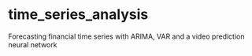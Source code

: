 # time_series_analysis
Forecasting financial time series with ARIMA, VAR and a video prediction neural network
